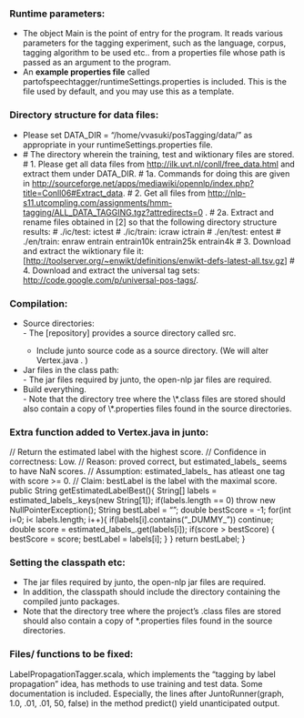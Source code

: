 ### Runtime parameters:

-   The object Main is the point of entry for the program. It reads various parameters for the tagging experiment, such as the language, corpus, tagging algorithm to be used etc.. from a properties file whose path is passed as an argument to the program.
-   An <span style="font-weight: bold;">example properties file</span> called partofspeechtagger/runtimeSettings.properties is included. This is the file used by default, and you may use this as a template.

### Directory structure for data files:

-   Please set DATA\_DIR = “/home/vvasuki/posTagging/data/” as appropriate in your runtimeSettings.properties file.
-   \# The directory wherein the training, test and wiktionary files are stored.
    \# 1. Please get all data files from <http://ilk.uvt.nl/conll/free_data.html> and extract them under DATA\_DIR.
    \# 1a. Commands for doing this are given in <http://sourceforge.net/apps/mediawiki/opennlp/index.php?title=Conll06#Extract_data>.
    \# 2. Get all files from <http://nlp-s11.utcompling.com/assignments/hmm-tagging/ALL_DATA_TAGGING.tgz?attredirects=0> .
    \# 2a. Extract and rename files obtained in \[2\] so that the following directory structure results:
    \#  ./ic/test: ictest
    \#  ./ic/train: icraw ictrain
    \#  ./en/test: entest
    \#  ./en/train: enraw entrain entrain10k entrain25k entrain4k
    \# 3. Download and extract the wiktionary file it: [http://toolserver.org/~enwikt/definitions/enwikt-defs-latest-all.tsv.gz]
    \# 4. Download and extract the universal tag sets: <http://code.google.com/p/universal-pos-tags/>.

### Compilation:

<ul>
<li>
Source directories:

</li>
-   The [repository] provides a source directory called src.

<!-- -->

-   Include junto source code as a source directory. (We will alter Vertex.java . )

<li>
Jar files in the class path:

</li>
-   The jar files required by junto, the open-nlp jar files are required.

<li>
Build everything.

</li>
-   Note that the directory tree where the \*.class files are stored should also contain a copy of \*.properties files found in the source directories.

</ul>

### Extra function added to Vertex.java in junto:

//  Return the estimated label with the highest score.
//  Confidence in correctness: Low.
//  Reason: proved correct, but estimated\_labels\_ seems to have NaN scores.
//  Assumption: estimated\_labels\_ has atleast one tag with score &gt;= 0.
//  Claim: bestLabel is the label with the maximal score.
  public String getEstimatedLabelBest(){
     String\[\] labels = estimated\_labels\_.keys(new String\[1\]);
     if(labels.length == 0) throw new NullPointerException();
     String bestLabel = “”;
     double bestScore = -1;
     for(int i=0; i&lt; labels.length; i++){
        if(labels\[i\].contains(“\_DUMMY\_”)) continue;
         double score = estimated\_labels\_.get(labels\[i\]);
         if(score &gt; bestScore) {
             bestScore = score;
             bestLabel = labels\[i\];
         }
     }
     return bestLabel;
 }

### Setting the classpath etc:

-   The jar files required by junto, the open-nlp jar files are required.
-   In addition, the classpath should include the directory containing the compiled junto packages.
-   Note that the directory tree where the project’s .class files are stored should also contain a copy of \*.properties files found in the source directories.

### Files/ functions to be fixed:

LabelPropagationTagger.scala, which implements the “tagging by label propagation” idea, has methods to use training and test data. Some documentation is included. Especially, the lines after JuntoRunner(graph, 1.0, .01, .01, 50, false) in the method predict() yield unanticipated output.
